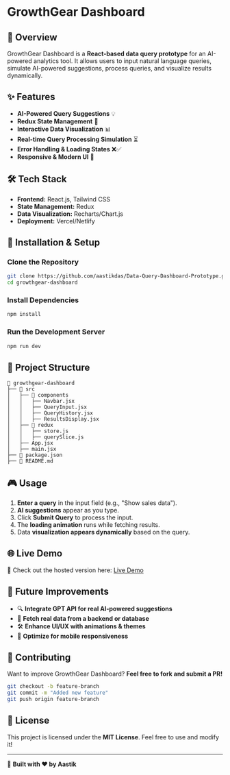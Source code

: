 # GrowthGear Dashboard

## 📌 Overview
GrowthGear Dashboard is a **React-based data query prototype** for an AI-powered analytics tool. It allows users to input natural language queries, simulate AI-powered suggestions, process queries, and visualize results dynamically.

## ✨ Features
- **AI-Powered Query Suggestions** 💡
- **Redux State Management** 🔄
- **Interactive Data Visualization** 📊
- **Real-time Query Processing Simulation** ⏳
- **Error Handling & Loading States** ❌✅
- **Responsive & Modern UI** 🎨

## 🛠️ Tech Stack
- **Frontend:** React.js, Tailwind CSS
- **State Management:** Redux
- **Data Visualization:** Recharts/Chart.js
- **Deployment:** Vercel/Netlify

## 🚀 Installation & Setup
### Clone the Repository
```sh
git clone https://github.com/aastikdas/Data-Query-Dashboard-Prototype.git
cd growthgear-dashboard
```
### Install Dependencies
```sh
npm install
```
### Run the Development Server
```sh
npm run dev
```

## 📁 Project Structure
```
📂 growthgear-dashboard
├── 📁 src
│   ├── 📁 components
│   │   ├── Navbar.jsx
│   │   ├── QueryInput.jsx
│   │   ├── QueryHistory.jsx
│   │   ├── ResultsDisplay.jsx
│   ├── 📁 redux
│   │   ├── store.js
│   │   ├── querySlice.js
│   ├── App.jsx
│   ├── main.jsx
├── 📄 package.json
├── 📄 README.md
```

## 🎮 Usage
1. **Enter a query** in the input field (e.g., "Show sales data").
2. **AI suggestions** appear as you type.
3. Click **Submit Query** to process the input.
4. The **loading animation** runs while fetching results.
5. Data **visualization appears dynamically** based on the query.

## 🌐 Live Demo
🚀 Check out the hosted version here: [Live Demo](https://aastik-das-assignment-data-query-dashboard-prototype.vercel.app/)

## 🚀 Future Improvements
- 🔍 **Integrate GPT API for real AI-powered suggestions**
- 📡 **Fetch real data from a backend or database**
- 🛠 **Enhance UI/UX with animations & themes**
- 📱 **Optimize for mobile responsiveness**

## 🤝 Contributing
Want to improve GrowthGear Dashboard? **Feel free to fork and submit a PR!**
```sh
git checkout -b feature-branch
git commit -m "Added new feature"
git push origin feature-branch
```

## 📜 License
This project is licensed under the **MIT License**. Feel free to use and modify it!

---
🚀 **Built with ❤️ by Aastik**

